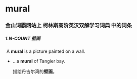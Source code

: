 # mural

### 金山词霸网站上 柯林斯高阶英汉双解学习词典 中的词条

##### 1.N-COUNT 壁画

​	A **mural** is a picture painted on a wall.

- ...a **mural** of Tangier bay.

  描绘丹吉尔湾的**壁画**。